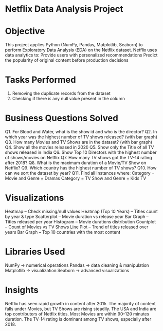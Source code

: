 # Netflix Data Analysis Project

# Objective
This project applies Python (NumPy, Pandas, Matplotlib, Seaborn) to perform Exploratory Data Analysis (EDA) on the Netflix dataset.
Netflix uses data analytics to:
Provide users with personalized recommendations
Predict the popularity of original content before production decisions

# Tasks Performed
1. Removing the duplicate records from the dataset
2. Checking if there is any null value present in the column

# Business Questions Solved

Q1. For Blood and Water, what is the show id and who is the director?
Q2. In which year was the highest number of TV shows released? (with bar graph)
Q3. How many Movies and TV Shows are in the dataset? (with bar graph)
Q4. Show all the movies released in 2020
Q5. Show only the Title of all TV shows released in India
Q6. Show Top 10 Directors with the highest number of shows/movies on Netflix
Q7. How many TV shows got the TV-14 rating after 2018?
Q8. What is the maximum duration of a Movie/TV Show on Netflix?
Q9. Which country has the highest number of TV shows?
Q10. How can we sort the dataset by year?
Q11. Find all instances where:
Category = Movie and Genre = Dramas
Category = TV Show and Genre = Kids TV

# Visualizations
Heatmap – Check missing/null values
Heatmap (Top 10 Years) – Titles count by year & type
Scatterplot – Movie duration vs release year
Bar Graph – Titles released per year
Histogram – Movie durations distribution
Countplot – Count of Movies vs TV Shows
Line Plot – Trend of titles released over years
Bar Graph – Top 10 countries with the most content

# Libraries Used
NumPy → numerical operations
Pandas → data cleaning & manipulation
Matplotlib → visualization
Seaborn → advanced visualizations

# Insights

Netflix has seen rapid growth in content after 2015.
The majority of content falls under Movies, but TV Shows are rising steadily.
The USA and India are top contributors of Netflix titles.
Most Movies are within 90–120 minutes duration.
The TV-14 rating is dominant among TV shows, especially after 2018.





